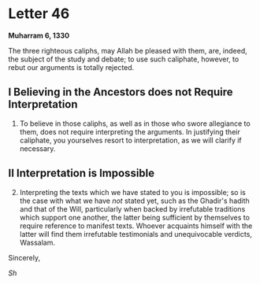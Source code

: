 Letter 46
=========

**Muharram 6, 1330**

The three righteous caliphs, may Allah be pleased with them, are,
indeed, the subject of the study and debate; to use such caliphate,
however, to rebut our arguments is totally rejected.

I Believing in the Ancestors does not Require Interpretation
------------------------------------------------------------

1) To believe in those caliphs, as well as in those who swore allegiance
to them, does not require interpreting the arguments. In justifying
their caliphate, you yourselves resort to interpretation, as we will
clarify if necessary.

II Interpretation is Impossible
-------------------------------

2) Interpreting the texts which we have stated to you is impossible; so
is the case with what we have *not* stated yet, such as the Ghadir's
hadith and that of the Will, particularly when backed by irrefutable
traditions which support one another, the latter being sufficient by
themselves to require reference to manifest texts. Whoever acquaints
himself with the latter will find them irrefutable testimonials and
unequivocable verdicts, Wassalam.

Sincerely,

*Sh*


